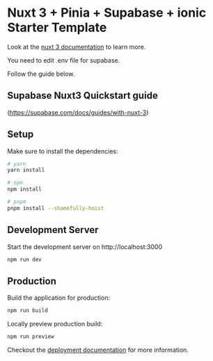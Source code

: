 # Nuxt 3 + Pinia + Supabase + ionic Starter Template

Look at the [nuxt 3 documentation](https://v3.nuxtjs.org) to learn more.

You need to edit .env file for supabase.

Follow the guide below. 

## Supabase Nuxt3 Quickstart guide
(https://supabase.com/docs/guides/with-nuxt-3)



## Setup

Make sure to install the dependencies:

```bash
# yarn
yarn install

# npm
npm install

# pnpm
pnpm install --shamefully-hoist
```

## Development Server

Start the development server on http://localhost:3000

```bash
npm run dev
```

## Production

Build the application for production:

```bash
npm run build
```

Locally preview production build:

```bash
npm run preview
```

Checkout the [deployment documentation](https://v3.nuxtjs.org/guide/deploy/presets) for more information.
